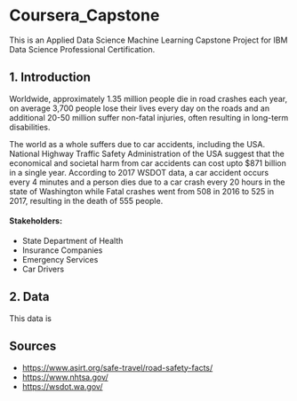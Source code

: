 # Coursera_Capstone
This is an Applied Data Science Machine Learning Capstone Project for IBM Data Science Professional Certification.

## 1. Introduction
Worldwide, approximately 1.35 million people die in road crashes each year, on average 3,700 people lose their lives every day on the roads and an additional 20-50 million suffer non-fatal injuries, often resulting in long-term disabilities. 

The world as a whole suffers due to car accidents, including the USA. National Highway Traffic Safety Administration of the USA suggest that the economical and societal harm from car accidents can cost upto $871 billion in a single year. According to 2017 WSDOT data, a car accident occurs every 4 minutes and a person dies due to a car crash every 20 hours in the state of Washington while Fatal crashes went from 508 in 2016 to 525 in 2017, resulting in the death of 555 people.

#### Stakeholders:
  - State Department of Health
  - Insurance Companies
  - Emergency Services
  - Car Drivers
  
## 2. Data
This data is
  
  
  
  
  
  
  
  
## Sources
  - https://www.asirt.org/safe-travel/road-safety-facts/
  - https://www.nhtsa.gov/
  - https://wsdot.wa.gov/
